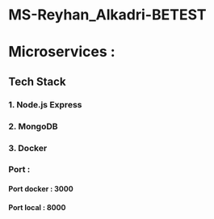 # MS-Reyhan_Alkadri-BETEST
# Microservices :
## Tech Stack
  ### 1. Node.js Express
  ### 2. MongoDB
  ### 3. Docker

### Port :
   #### Port docker : 3000
   #### Port local : 8000
  
